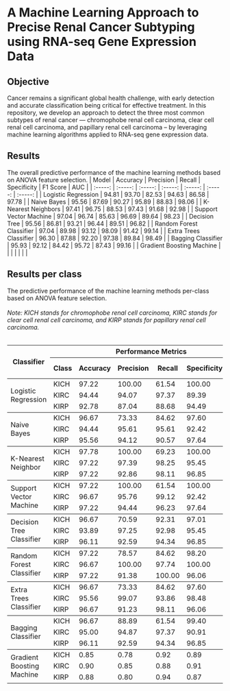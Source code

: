 # A Machine Learning Approach to Precise Renal Cancer Subtyping using RNA-seq Gene Expression Data

## Objective 

Cancer remains a significant global health challenge, with early detection and accurate classification being critical for effective treatment. In this repository, we develop an approach to detect the three most common subtypes of renal cancer — chromophobe renal cell carcinoma, clear cell renal cell carcinoma, and papillary renal cell carcinoma – by leveraging machine learning algorithms applied to RNA-seq gene expression data. 


## Results
The overall predictive performance of the machine learning methods based on ANOVA feature selection.
| Model | Accuracy | Precision | Recall | Specificity | F1 Score | AUC |
| :-----: | :-----: | :-----: | :-----: | :-----: | :-----: | :-----: |
| Logistic Regression | 94.81 | 93.70 | 82.53 | 94.63 | 86.58 | 97.78 |
| Naive Bayes | 95.56 | 87.69 | 90.27 | 95.89 | 88.83 | 98.06 |
| K-Nearest Neighbors | 97.41 | 96.75 | 88.53 | 97.43 | 91.68 | 92.98 |
| Support Vector Machine | 97.04 | 96.74 | 85.63 | 96.69 | 89.64 | 98.23 |
| Decision Tree | 95.56 | 86.81 | 93.21 | 96.44 | 89.51 | 96.82 |
| Random Forest Classifier | 97.04 | 89.98 | 93.12 | 98.09 | 91.42 | 99.14 |
| Extra Trees Classifier | 96.30 | 87.88 | 92.20 | 97.38 | 89.84 | 98.49 |
| Bagging Classifier | 95.93 | 92.12 | 84.42 | 95.72 | 87.43 | 99.16 |
| Gradient Boosting Machine |  |  |  |  |  |  |


<h2>Results per class</h2>
The predictive performance of the machine learning methods per-class based on ANOVA feature selection.
<br>
<br>
<i>Note: KICH stands for chromophobe renal cell carcinoma, KIRC stands for clear cell renal cell carcinoma, and KIRP stands for papillary renal cell carcinoma.</i>
<br>
<br>
<table>
  <thead>
    <tr>
      <th rowspan="2">Classifier</th>
      <th colspan="6">Performance Metrics</th>
    </tr>
    <tr>
        <th>Class</th>
      <th>Accuracy</th>
      <th>Precision</th>
      <th>Recall</th>
      <th>Specificity</th>
      <th>F1 Score</th>
    </tr>
  </thead>
  <tbody>
    <!-- Replace the placeholder values with your actual data -->
    <tr>
      <td rowspan="3">Logistic Regression</td>
      <td>KICH</td>
      <td>97.22</td>
      <td>100.00</td>
      <td>61.54</td>
      <td>100.00</td>
      <td>76.19</td>
    </tr>
    <tr>
      <td>KIRC</td>
      <td>94.44</td>
      <td>94.07</td>
      <td>97.37</td>
      <td>89.39</td>
      <td>95.69</td>
    </tr>
    <tr>
      <td>KIRP</td>
      <td>92.78</td>
      <td>87.04</td>
      <td>88.68</td>
      <td>94.49</td>
      <td>87.85</td>
    </tr>
  </tbody>
    <tbody>
    <!-- Replace the placeholder values with your actual data -->
    <tr>
      <td rowspan="3">Naive Bayes</td>
      <td>KICH</td>
      <td>96.67</td>
      <td>73.33</td>
      <td>84.62</td>
      <td>97.60</td>
      <td>78.57</td>
    </tr>
    <tr>
      <td>KIRC</td>
      <td>94.44</td>
      <td>95.61</td>
      <td>95.61</td>
      <td>92.42</td>
      <td>95.61</td>
    </tr>
    <tr>
      <td>KIRP</td>
      <td>95.56</td>
      <td>94.12</td>
      <td>90.57</td>
      <td>97.64</td>
      <td>92.31</td>
    </tr>
  </tbody>
    <tbody>
    <!-- Replace the placeholder values with your actual data -->
    <tr>
      <td rowspan="3">K-Nearest Neighbor</td>
      <td>KICH</td>
      <td>97.78</td>
      <td>100.00</td>
      <td>69.23</td>
      <td>100.00</td>
      <td>81.82</td>
    </tr>
    <tr>
      <td>KIRC</td>
      <td>97.22</td>
      <td>97.39</td>
      <td>98.25</td>
      <td>95.45</td>
      <td>97.82</td>
    </tr>
    <tr>
      <td>KIRP</td>
      <td>97.22</td>
      <td>92.86</td>
      <td>98.11</td>
      <td>96.85</td>
      <td>95.41</td>
    </tr>
  </tbody>
    <tbody>
    <!-- Replace the placeholder values with your actual data -->
    <tr>
      <td rowspan="3">Support Vector Machine</td>
      <td>KICH</td>
      <td>97.22</td>
      <td>100.00</td>
      <td>61.54</td>
      <td>100.00</td>
      <td>76.19</td>
    </tr>
    <tr>
      <td>KIRC</td>
      <td>96.67</td>
      <td>95.76</td>
      <td>99.12</td>
      <td>92.42</td>
      <td>97.41</td>
    </tr>
    <tr>
      <td>KIRP</td>
      <td>97.22</td>
      <td>94.44</td>
      <td>96.23</td>
      <td>97.64</td>
      <td>95.33</td>
    </tr>
  </tbody>
    <tbody>
    <!-- Replace the placeholder values with your actual data -->
    <tr>
      <td rowspan="3">Decision Tree Classifier</td>
      <td>KICH</td>
      <td>96.67</td>
      <td>70.59</td>
      <td>92.31</td>
      <td>97.01</td>
      <td>80.00</td>
    </tr>
    <tr>
      <td>KIRC</td>
      <td>93.89</td>
      <td>97.25</td>
      <td>92.98</td>
      <td>95.45</td>
      <td>95.07</td>
    </tr>
    <tr>
      <td>KIRP</td>
      <td>96.11</td>
      <td>92.59</td>
      <td>94.34</td>
      <td>96.85</td>
      <td>93.46</td>
    </tr>
  </tbody>
    <tbody>
    <!-- Replace the placeholder values with your actual data -->
    <tr>
      <td rowspan="3">Random Forest Classifier</td>
      <td>KICH</td>
      <td>97.22</td>
      <td>78.57</td>
      <td>84.62</td>
      <td>98.20</td>
      <td>81.48</td>
    </tr>
    <tr>
      <td>KIRC</td>
      <td>96.67</td>
      <td>100.00</td>
      <td>97.74</td>
      <td>100.00</td>
      <td>97.30</td>
    </tr>
    <tr>
      <td>KIRP</td>
      <td>97.22</td>
      <td>91.38</td>
      <td>100.00</td>
      <td>96.06</td>
      <td>95.50</td>
    </tr>
  </tbody>
    <tbody>
    <!-- Replace the placeholder values with your actual data -->
    <tr>
      <td rowspan="3">Extra Trees Classifier</td>
      <td>KICH</td>
      <td>96.67</td>
      <td>73.33</td>
      <td>84.62</td>
      <td>97.60</td>
      <td>78.57</td>
    </tr>
    <tr>
      <td>KIRC</td>
      <td>95.56</td>
      <td>99.07</td>
      <td>93.86</td>
      <td>98.48</td>
      <td>96.40</td>
    </tr>
    <tr>
      <td>KIRP</td>
      <td>96.67</td>
      <td>91.23</td>
      <td>98.11</td>
      <td>96.06</td>
      <td>94.55</td>
    </tr>
  </tbody>
    <tbody>
    <!-- Replace the placeholder values with your actual data -->
    <tr>
      <td rowspan="3">Bagging Classifier</td>
      <td>KICH</td>
      <td>96.67</td>
      <td>88.89</td>
      <td>61.54</td>
      <td>99.40</td>
      <td>72.73</td>
    </tr>
    <tr>
      <td>KIRC</td>
      <td>95.00</td>
      <td>94.87</td>
      <td>97.37</td>
      <td>90.91</td>
      <td>96.10</td>
    </tr>
    <tr>
      <td>KIRP</td>
      <td>96.11</td>
      <td>92.59</td>
      <td>94.34</td>
      <td>96.85</td>
      <td>93.46</td>
    </tr>
  </tbody>
    <tbody>
    <!-- Replace the placeholder values with your actual data -->
    <tr>
      <td rowspan="3">Gradient Boosting Machine</td>
      <td>KICH</td>
      <td>0.85</td>
      <td>0.78</td>
      <td>0.92</td>
      <td>0.89</td>
      <td>0.82</td>
    </tr>
    <tr>
      <td>KIRC</td>
      <td>0.90</td>
      <td>0.85</td>
      <td>0.88</td>
      <td>0.91</td>
      <td>0.87</td>
    </tr>
    <tr>
      <td>KIRP</td>
      <td>0.88</td>
      <td>0.80</td>
      <td>0.94</td>
      <td>0.87</td>
      <td>0.89</td>
    </tr>
  </tbody>
</table>